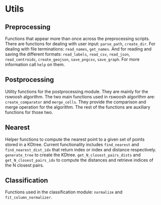 # Utils

## Preprocessing

Functions that appear more than once across the preprocessing scripts. There are functions for dealing with user input: `parse_path`, `create_dir`. For dealing with file terminations: `read_names`, `get_names`. And for reading and saving the different formats: `read_labels`, `read_csv`, `read_json`, `read_centroids`, `create_geojson`, `save_pngcsv`, `save_graph`. For more information call `help` on them.

## Postprocessing

Utility functions for the postprocessing module. They are mainly for the rswoosh algorithm. The two main functions used in rswoosh algorithm are: `create_comparator` and `merge_cells`. They provide the comparison and merge operation for the algorithm. The rest of the functions are auxiliary functions for those two.

## Nearest

Helper functions to compute the nearest point to a given set of points stored in a KDtree. Current functionality includes `find_nearest` and `find_nearest_dist_idx` that return index or index and distance respectively. `generate_tree` to create the KDtree. `get_N_closest_pairs_dists` and `get_N_closest_pairs_idx` to compute the distances and retrieve indices of the N closest pairs. 

## Classification

Functions used in the classification module: `normalize` and `fit_column_normalizer`.
